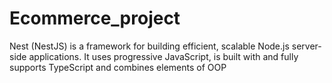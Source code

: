 # Ecommerce_project
Nest (NestJS) is a framework for building efficient, scalable Node.js server-side applications. It uses progressive JavaScript, is built with and fully supports TypeScript and combines elements of OOP
